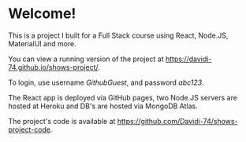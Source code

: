 # Welcome!

This is a project I built for a Full Stack course using React, Node.JS, MaterialUI and more. 

You can view a running version of the project at https://davidi-74.github.io/shows-project/. 

To login, use username *GithubGuest*, and password *abc123*.

The React app is deployed via GitHub pages, two Node.JS servers are hosted at Heroku and DB's are hosted via MongoDB Atlas.

The project's code is available at https://github.com/Davidi-74/shows-project-code.
